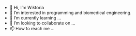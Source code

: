 - 👋 Hi, I’m Wiktoria
- 👀 I’m interested in programming and biomedical engineering.
- 🌱 I’m currently learning ...
- 💞️ I’m looking to collaborate on ...
- 📫 How to reach me ...

<!---
Wiktoria318/Wiktoria318 is a ✨ special ✨ repository because its `README.md` (this file) appears on your GitHub profile.
You can click the Preview link to take a look at your changes.
--->
